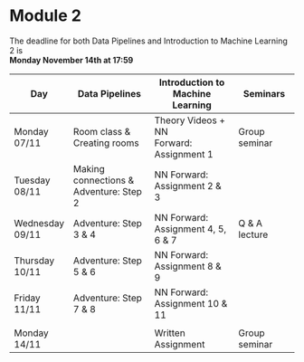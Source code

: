 
# Module 2

The deadline for both Data Pipelines and Introduction to Machine Learning 2 is<br>**Monday November 14th at 17:59**

| Day                | Data Pipelines               | Introduction to<br>Machine Learning | Seminars                    |
| ------------------ | ---------------------------- | ----------------------------------- | --------------------------- |
| Monday<br>07/11    | Room class &<br>Creating rooms | Theory Videos + NN<br>Forward: Assignment 1 | Group seminar     |
| Tuesday<br>08/11   | Making connections &<br> Adventure: Step 2 | NN Forward:<br>Assignment 2 & 3 |                   |
| Wednesday<br>09/11 | Adventure: Step 3 & 4        | NN Forward:<br>Assignment 4, 5, 6 & 7 | Q & A lecture             |
| Thursday<br>10/11  | Adventure: Step 5 & 6        | NN Forward:<br>Assignment 8 & 9     |                             |
| Friday<br>11/11    | Adventure: Step 7 & 8        | NN Forward:<br>Assignment 10 & 11   |                             |
|                    |                              |                                     |                             |
| Monday<br>14/11    |                              | Written Assignment                  | Group seminar               |


